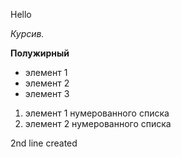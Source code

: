 Hello

*Курсив.*

**Полужирный**

* элемент 1
* элемент 2
* элемент 3

1. элемент 1 нумерованного списка
2. элемент 2 нумерованного списка 

2nd line created

